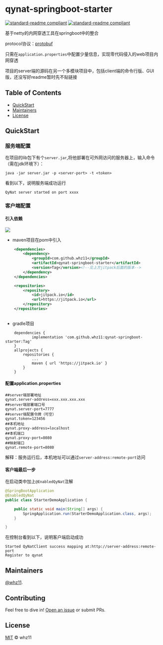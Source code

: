 # qynat-springboot-starter

[![standard-readme compliant](https://img.shields.io/static/v1?label=qynat&message=springboot&color=important)](https://github.com/whz11/qynat-springboot-starter/)
[![standard-readme compliant](https://img.shields.io/static/v1?label=license&message=MIT&color=informational)](https://github.com/whz11/qynat-springboot-starter/blob/master/LICENSE)

基于netty的内网穿透工具在springboot中的整合

protocol协议：[protobuf](https://developers.google.cn/protocol-buffers?hl=zh-cn)

只需在`application.properties`中配置少量信息，实现零代码侵入的web项目内网穿透

项目的server端的源码在另一个多模块项目中，包括client端的命令行版、GUI版，还没写好readme暂时先不贴链接



## Table of Contents

- [QuickStart](https://github.com/whz11/qynat-springboot-starter/blob/master/README.md#QuickStart)
- [Maintainers](https://github.com/whz11/qynat-springboot-starter/blob/master/README.md#maintainers)
- [License](https://github.com/whz11/qynat-springboot-starter/blob/master/README.md#license)



## QuickStart

### 服务端配置

在项目的lib包下有个`server.jar`,将他部署在可外网访问的服务器上，输入命令（需在jdk环境下）：

```
java -jar server.jar -p <server-port> -t <token>
```

看到以下，说明服务端成功运行

```
QyNat server started on port xxxx
```

### 客户端配置

#### 引入依赖

  [![](https://jitpack.io/v/whz11/qynat-springboot-starter.svg)](https://jitpack.io/#whz11/qynat-springboot-starter)

* maven项目在pom中引入

```xml
    <dependencies>      
        <dependency>
            <groupId>com.github.whz11</groupId>
            <artifactId>qynat-springboot-starter</artifactId>
            <version>Tag</version><!--见上方jitpack后面的版本-->
        </dependency>
    </dependencies>

    <repositories>
        <repository>
            <id>jitpack.io</id>
            <url>https://jitpack.io</url>
        </repository>
    </repositories>
 
```

* gradle项目

```properties
	dependencies {
	        implementation 'com.github.whz11:qynat-springboot-starter:Tag'
	}
	allprojects {
		repositories {
			...
			maven { url 'https://jitpack.io' }
		}
	}
```

#### 配置application.properties

```properties
##server端部署地址
qynat.server-address=xxx.xxx.xxx.xxx
##server端部署端口号
qynat.server-port=7777
##server端配置令牌（可空）
qynat.token=123456
##本机地址
qynat.proxy-address=localhost
##本机端口
qynat.proxy-port=8080
##映射端口
qynat.remote-port=8080
```

解释：服务运行后，本机地址可以通过`server-address:remote-port`访问

#### 客户端最后一步

在启动类中加上`@EnabledQyNat`注解

```java
@SpringBootApplication
@EnabledQyNat
public class StarterDemoApplication {

    public static void main(String[] args) {
        SpringApplication.run(StarterDemoApplication.class, args);
    }

}
```

在控制台看到以下，说明客户端启动成功

```
Started QyNatClient success mapping at:http://server-address:remote-port
Register to qynat
```



## Maintainers

[@whz11](https://github.com/whz11/).



## Contributing

Feel free to dive in! [Open an issue](https://github.com/whz11/qynat-springboot-starter/issues/new) or submit PRs.



## License

[MIT](https://github.com/whz11/qynat-springboot-starter/blob/master/LICENSE) © whz11

<details class="details-reset details-overlay details-overlay-dark" id="jumpto-line-details-dialog" style="box-sizing: border-box; display: block;"><summary data-hotkey="l" aria-label="Jump to line" role="button" style="box-sizing: border-box; display: list-item; cursor: pointer; list-style: none;"></summary></details>
